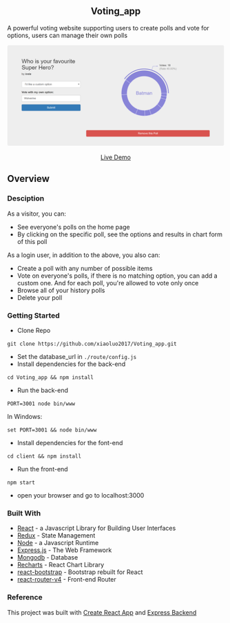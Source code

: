 <h2 align="center">Voting_app</h2>

A powerful voting website supporting users to create polls and vote for options, users can manage their own polls<br/>
<p align="center" margin-bottom="0">
  <a href="http://www.hnclone.win" target="_blank">
    <img alt="Voting App Clone Demo" width="auto" height="auto" src="https://github.com/xiaoluo2017/Voting_app/blob/master/images/Capture.PNG">
  </a>
</p>
<p align="center">
  <a href="https://shielded-fortress-87400.herokuapp.com/">Live Demo</a>
</p>

## Overview

### Desciption
As a visitor, you can:
* See everyone's polls on the home page
* By clicking on the specific poll, see the options and results in chart form of this poll 

As a login user, in addition to the above, you also can:
* Create a poll with any number of possible items
* Vote on everyone's polls, if there is no matching option, you can add a custom one. And for each poll, you're allowed to vote only  once
* Browse all of your history polls
* Delete your poll

### Getting Started
* Clone Repo 
```
git clone https://github.com/xiaoluo2017/Voting_app.git
```
* Set the database_url in ```./route/config.js```
* Install dependencies for the back-end 
```
cd Voting_app && npm install
```
* Run the back-end 
```
PORT=3001 node bin/www
```
In Windows: 
```
set PORT=3001 && node bin/www
```
* Install dependencies for the font-end 
```
cd client && npm install
```
* Run the front-end 
```
npm start
```
* open your browser and go to localhost:3000

### Built With
* [React](https://facebook.github.io/react/) - a Javascript Library for Building User Interfaces
* [Redux](http://redux.js.org/) - State Management
* [Node](https://nodejs.org) - a Javascript Runtime
* [Express.js](http://expressjs.com) - The Web Framework
* [Mongodb](http://mongodb.github.io/node-mongodb-native/2.0/) - Database
* [Recharts](http://recharts.org/#/zh-CN/guide) - React Chart Library
* [react-bootstrap](https://react-bootstrap.github.io/) - Bootstrap rebuilt for React
* [react-router-v4](https://medium.com/@pshrmn/a-simple-react-router-v4-tutorial-7f23ff27adf) - Front-end Router

### Reference
This project was built with [Create React App](https://github.com/facebookincubator/create-react-app) and [Express Backend](https://daveceddia.com/create-react-app-express-backend/)</br>
